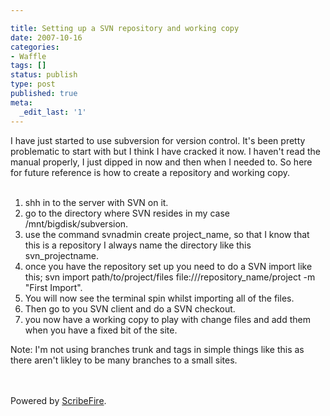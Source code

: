 ```yaml
---

title: Setting up a SVN repository and working copy
date: 2007-10-16
categories:
- Waffle
tags: []
status: publish
type: post
published: true
meta:
  _edit_last: '1'
---
```

I have just started to use subversion for version control. It's been pretty problematic to start with but I think I have cracked it now. I haven't read the manual properly, I just dipped in now and then when I needed to. So here for future reference is how to create a repository and working copy.<br /><br /><ol><li>shh in to the server with SVN on it.</li><li>go to the directory where SVN resides in my case /mnt/bigdisk/subversion.</li><li>use the command svnadmin create project_name, so that I know that this is a repository I always name the directory like this svn_projectname.</li><li>once you have the repository set up you need to do a SVN import like this; svn import path/to/project/files file:///repository_name/project -m "First Import".</li><li>You will now see the terminal spin whilst importing all of the files.</li><li>Then go to you SVN client and do a SVN checkout.</li><li>you now have a working copy to play with change files and add them when you have a fixed bit of the site.</li></ol>Note: I'm not using branches trunk and tags in simple things like this as there aren't likley to be many branches to a small sites.<br /><br /><br /><p class="poweredbyperformancing">Powered by <a href="http://scribefire.com/">ScribeFire</a>.</p>

